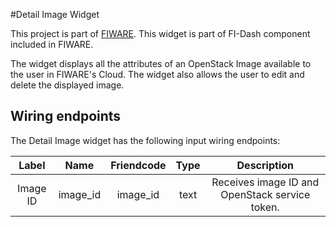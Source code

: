 #Detail Image Widget

This project is part of [FIWARE](https://www.fiware.org/). This widget is part of FI-Dash component included in FIWARE.

The widget displays all the attributes of an OpenStack Image available to the user in FIWARE's Cloud. The widget also allows the user to edit and delete the displayed image.


## Wiring endpoints

The Detail Image widget has the following input wiring endpoints:

|Label|Name|Friendcode|Type|Description|
|:--:|:--:|:--:|:--:|:--:|
|Image ID|image_id|image_id|text|Receives image ID and OpenStack service token.|